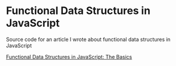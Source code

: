 # Functional Data Structures in JavaScript

Source code for an article I wrote about functional data structures in JavaScript

[Functional Data Structures in JavaScript: The Basics](https://www.linkedin.com/pulse/function-data-structures-javascript-basics-kevin-greene)
